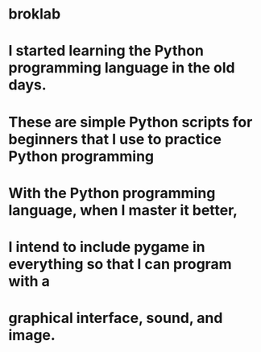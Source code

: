 # broklab
# I started learning the Python programming language in the old days.
# These are simple Python scripts for beginners that I use to practice Python programming
# With the Python programming language, when I master it better, 
# I intend to include pygame in everything so that I can program with a 
# graphical interface, sound, and image.
